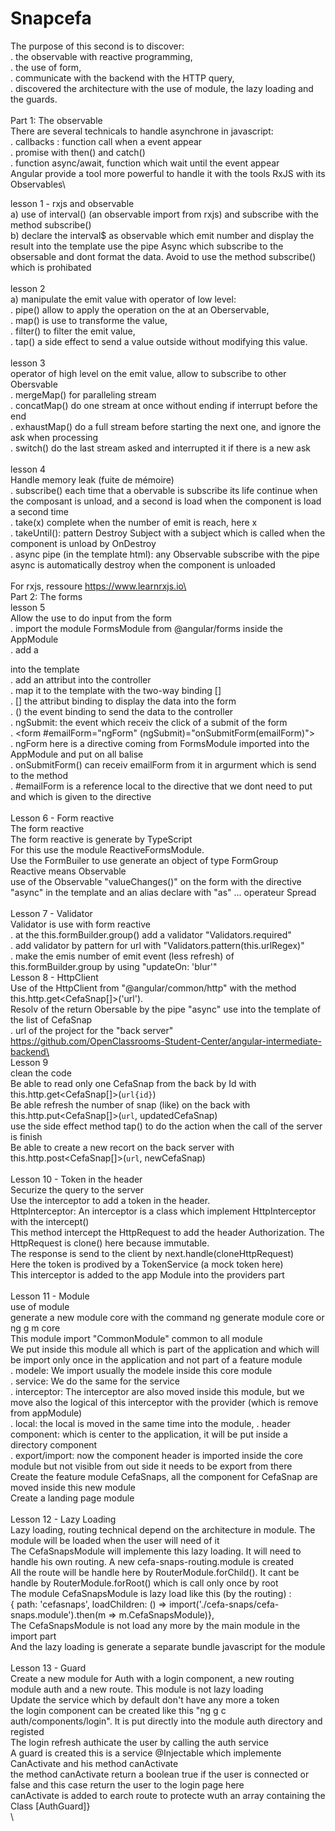 # Snapcefa
The purpose of this second is to discover:\
   . the observable with reactive programming,\
   . the use of form,\
   . communicate with the backend with the HTTP query,\
   . discovered the architecture with the use of module, the lazy loading and the guards.\
\
Part 1: The observable\
There are several technicals to handle asynchrone in javascript:\
   . callbacks : function call when a event appear\
   . promise with then() and catch()\
   . function async/await, function which wait until the event appear\
Angular provide a tool more powerful to handle it with the tools RxJS with its Observables\

lesson 1 - rxjs and observable\
   a) use of interval() (an observable import from rxjs) and subscribe with the method subscribe()\
   b) declare the interval$ as observable which emit number and display the result into the template
      use the pipe Async which subscribe to the obsersable and dont format the data.
      Avoid to use the method subscribe() which is prohibated\
\
lesson 2\
   a) manipulate the emit value with operator of low level:\
      . pipe() allow to apply the operation on the at an Oberservable,\
      . map() is use to transforme the value,\
      . filter() to filter the emit value,\
      . tap() a side effect to send a value outside without modifying this value.\
\
lesson 3\
   operator of high level on the emit value, allow to subscribe to other Obersvable\
      . mergeMap() for paralleling stream\
      . concatMap() do one stream at once without ending if interrupt before the end\
      . exhaustMap() do a full stream before starting the next one, and ignore the ask when processing\
      . switch() do the last stream asked and interrupted it if there is a new ask\
\
lesson 4\
   Handle memory leak (fuite de mémoire)\
      . subscribe() each time that a obervable is subscribe its life continue when the composant is unload, and a second is load when the component is load a second time\
      . take(x) complete when the number of emit is reach, here x\
      . takeUntil(): pattern Destroy Subject with a subject which is called when the component is unload by OnDestroy\
      . async pipe (in the template html): any Observable subscribe with the pipe async is automatically destroy when the component is unloaded\
\
For rxjs, ressoure https://www.learnrxjs.io\
\
Part 2: The forms\
lesson 5\
Allow the use to do input from the form\
   . import the module FormsModule from @angular/forms inside the AppModule\
   . add a <form> into the template\
   . add an attribut into the controller\
   . map it to the template with the two-way binding [] \
      . [] the attribut binding to display the data into the form \
      . () the event binding to send the data to the controller \
   . ngSubmit: the event which receiv the click of a submit of the form \
   . <form #emailForm="ngForm" (ngSubmit)="onSubmitForm(emailForm)">\
      . ngForm here is a directive coming from FormsModule imported into the AppModule and put on all balise <form>\
      . onSubmitForm() can receiv emailForm from it in argurment which is send to the method\
      . #emailForm is a reference local to the directive that we dont need to put and which is given to the directive\
\
Lesson 6 - Form reactive\
The form reactive\
The form reactive is generate by TypeScript\
For this use the module ReactiveFormsModule.\
Use the FormBuiler to use generate an object of type FormGroup\
Reactive means Observable\
use of the Observable "valueChanges()" on the form with the directive "async" in the template and an alias declare with "as"
... operateur Spread\
\
Lesson 7 - Validator\
Validator is use with form reactive\
   . at the this.formBuilder.group() add a validator "Validators.required"\
   . add validator by pattern for url with "Validators.pattern(this.urlRegex)"\
   . make the emis number of emit event (less refresh) of this.formBuilder.group by using "updateOn: 'blur'"
\
Lesson 8 - HttpClient\
Use of the HttpClient from "@angular/common/http" with the method this.http.get<CefaSnap[]>('url').\
Resolv of the return Obersable by the pipe "async" use into the template of the list of CefaSnap\
. url of the project for the "back server" https://github.com/OpenClassrooms-Student-Center/angular-intermediate-backend\
\
Lesson 9\
clean the code\
Be able to read only one CefaSnap from the back by Id with this.http.get<CefaSnap[]>(`url{id}`)\
Be able refresh the number of snap (like) on the back with this.http.put<CefaSnap[]>(`url`, updatedCefaSnap)\
use the side effect method tap() to do the action when the call of the server is finish\
Be able to create a new recort on the back server with this.http.post<CefaSnap[]>(`url`, newCefaSnap)\
\
Lesson 10 - Token in the header\
Securize the query to the server\
Use the interceptor to add a token in the header.\
HttpInterceptor: An interceptor is a class which implement HttpInterceptor with the intercept()\
This method intercept the HttpRequest to add the header Authorization. The HttpRequest is clone() here because immutable.\
The response is send to the client by next.handle(cloneHttpRequest)\
Here the token is prodived by a TokenService (a mock token here)\
This interceptor is added to the app Module into the providers part\
\
Lesson 11 - Module\
use of module\
generate a new module core with the command ng generate module core or ng g m core\
This module import "CommonModule" common to all module\
We put inside this module all which is part of the application and which will be import only once in the application and not part of a feature module\
   . modele: We import usually the modele inside this core module\
   . service: We do the same for the service\
   . interceptor: The interceptor are also moved inside this module, but we move also the logical of this interceptor with the provider (which is remove from appModule)\
   . local: the local is moved in the same time into the module,
   . header component: which is center to the application, it will be put inside a directory component\
   . export/import: now the component header is imported inside the core module but not visible from out side it needs to be export from there\
Create the feature module CefaSnaps, all the component for CefaSnap are moved inside this new module\
Create a landing page module\
\
Lesson 12 - Lazy Loading\
Lazy loading, routing technical depend on the architecture in module. The module will be loaded when the user will need of it\
The CefaSnapsModule will implemente this lazy loading. It will need to handle his own routing. A new cefa-snaps-routing.module is created\
All the route will be handle here by RouterModule.forChild(). It cant be handle by RouterModule.forRoot() which is call only once by root\
The module CefaSnapsModule is lazy load like this (by the routing) :\
{ path: 'cefasnaps', loadChildren: () => import('./cefa-snaps/cefa-snaps.module').then(m => m.CefaSnapsModule)},\
The CefaSnapsModule is not load any more by the main module in the import part\
And the lazy loading is generate a separate bundle javascript for the module\
\
Lesson 13 - Guard\
Create a new module for Auth with a login component, a new routing module auth and a new route. This module is not lazy loading\
Update the service which by default don't have any more a token\
the login component can be created like this "ng g c auth/components/login". It is put directly into the module auth directory and registed\
The login refresh authicate the user by calling the auth service\
A guard is created this is a service @Injectable which implemente CanActivate and his method canActivate\
the method canActivate return a boolean true if the user is connected or false and this case return the user to the login page here\
canActivate is added to earch route to protecte wuth an array containing the Class [AuthGuard]}\
\